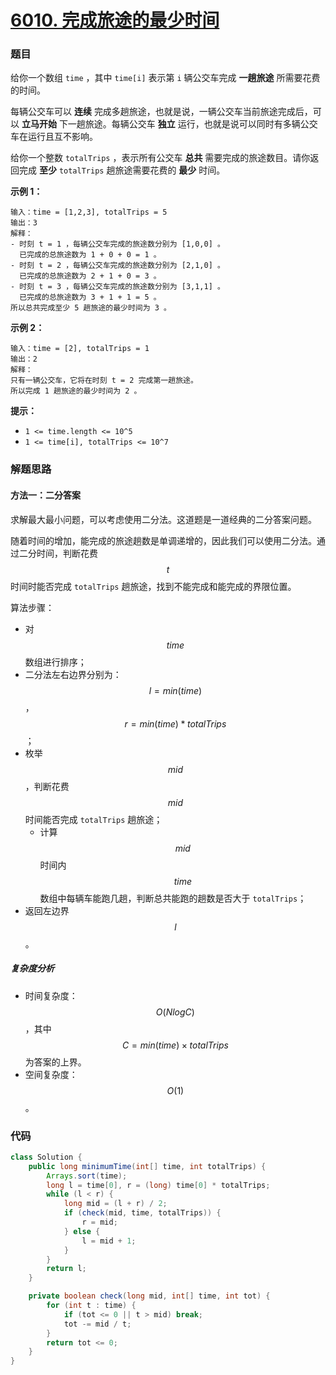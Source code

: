 # [6010. 完成旅途的最少时间](https://leetcode-cn.com/problems/minimum-time-to-complete-trips/)

### 题目

给你一个数组 `time` ，其中 `time[i]` 表示第 `i` 辆公交车完成 **一趟旅途** 所需要花费的时间。

每辆公交车可以 **连续** 完成多趟旅途，也就是说，一辆公交车当前旅途完成后，可以 **立马开始** 下一趟旅途。每辆公交车 **独立** 运行，也就是说可以同时有多辆公交车在运行且互不影响。

给你一个整数 `totalTrips` ，表示所有公交车 **总共** 需要完成的旅途数目。请你返回完成 **至少** `totalTrips` 趟旅途需要花费的 **最少** 时间。

 

**示例 1：**

```
输入：time = [1,2,3], totalTrips = 5
输出：3
解释：
- 时刻 t = 1 ，每辆公交车完成的旅途数分别为 [1,0,0] 。
  已完成的总旅途数为 1 + 0 + 0 = 1 。
- 时刻 t = 2 ，每辆公交车完成的旅途数分别为 [2,1,0] 。
  已完成的总旅途数为 2 + 1 + 0 = 3 。
- 时刻 t = 3 ，每辆公交车完成的旅途数分别为 [3,1,1] 。
  已完成的总旅途数为 3 + 1 + 1 = 5 。
所以总共完成至少 5 趟旅途的最少时间为 3 。
```

**示例 2：**

```
输入：time = [2], totalTrips = 1
输出：2
解释：
只有一辆公交车，它将在时刻 t = 2 完成第一趟旅途。
所以完成 1 趟旅途的最少时间为 2 。
```

 

**提示：**

- `1 <= time.length <= 10^5`
- `1 <= time[i], totalTrips <= 10^7`

### 解题思路

#### 方法一：二分答案

求解最大最小问题，可以考虑使用二分法。这道题是一道经典的二分答案问题。

随着时间的增加，能完成的旅途趟数是单调递增的，因此我们可以使用二分法。通过二分时间，判断花费 $$ t $$ 时间时能否完成 `totalTrips` 趟旅途，找到不能完成和能完成的界限位置。

算法步骤：

- 对 $$ time $$ 数组进行排序；
- 二分法左右边界分别为： $$ l = min(time) $$， $$ r = min(time) * totalTrips $$；
- 枚举 $$ mid $$，判断花费 $$ mid $$ 时间能否完成 `totalTrips` 趟旅途；
    - 计算 $$ mid $$ 时间内$$ time $$ 数组中每辆车能跑几趟，判断总共能跑的趟数是否大于 `totalTrips`；
- 返回左边界 $$ l $$。

##### 复杂度分析

- 时间复杂度：$$ O(NlogC) $$，其中 $$ C=min(time)×totalTrips $$ 为答案的上界。
- 空间复杂度：$$ O(1) $$。

### 代码

```java
class Solution {
    public long minimumTime(int[] time, int totalTrips) {
        Arrays.sort(time);
        long l = time[0], r = (long) time[0] * totalTrips;
        while (l < r) {
            long mid = (l + r) / 2;
            if (check(mid, time, totalTrips)) {
                r = mid;
            } else {
                l = mid + 1;
            }
        }
        return l;
    }

    private boolean check(long mid, int[] time, int tot) {
        for (int t : time) {
            if (tot <= 0 || t > mid) break;
            tot -= mid / t;
        }
        return tot <= 0;
    }
}
```

